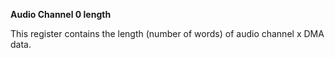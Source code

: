 **Audio Channel 0 length**

This register contains the length (number of words) of audio channel x DMA data.

